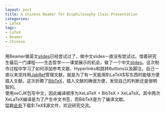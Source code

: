 ```yaml
---
layout: post
title: A Chinese Beamer for Ecophilosophy Class Presentation
categories:
- LaTeX
tags:
- LaTeX
- Beamer
- Chinese
---
```


用Beamer做英文[slides](http://blog.tonytsai.name/2013/06/A-beamer-for-doctoral-english-class-final-presentation/)已经尝试过了，做中文slides一直没有尝试过。借着研究生最后一门课程——生态哲学——课堂展示的机会，做了一个中文[slides](http://tonytsai.name/materials/TonyTsai+20131127.pdf)。这次制作过程中学习了如何添加参考文献、Hyperlinks和跳转Buttons以及脚注。自己一直以来坚持用[JabRef](http://jabref.sourceforge.net/)管理文献，就是为了有一天能用$\LaTeX$写东西时能够方便插入文献。这次折腾了[BibTeX](http://en.wikipedia.org/wiki/BibTeX)，插入文献的确很方便，发现自己的判断还是很明智的。  
使用xeCJK包写中文，因此编译顺序为XeLaTeX + BibTeX + XeLaTeX。其中两次XeLaTeX编译是为了产生中文书签，而BibTeX是为了编译文献。  
猛戳[此处](http://tonytsai.name/materials/TonyTsai+20131127.tex)下载$\TeX$源文件，欢迎研究交流。
